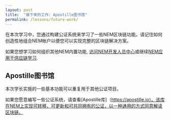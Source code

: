 ```yaml
---
layout: post
title:  "接下来的工作: Apostille图书馆"
permalink: /lessons/future-work/
---
```


在本次学习中，您通过构建公证系统来学习了一些NEM区块链功能。请记住如何创造性地组合NEM帐户以便您可以实现完整的区块链解决方案。

如果您想学习如何组织其他NEM内置功能, [访问NEM开发人员中心](https://nemtech.github.io/)或继续[NEM应用于供应链学习](https://nemtech.github.io/nem2-workshop-nem-applied-to-supply-chain/lessons/prepare-your-workstation/).

## Apostille图书馆

本次学长实施的一些基本功能可以重复用于其他公证项目。

如果您愿意编写一些公证系统，请查看[Apostille库]（https://apostille.io）。该库在NEM上实现可转移，可更新和可共同拥有的公证，以一种通用的方式同意解读区块链。

